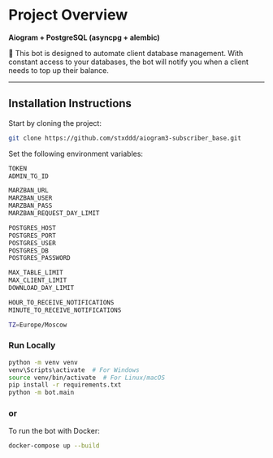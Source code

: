 # **Project Overview**  
**Aiogram + PostgreSQL (asyncpg + alembic)**  

🤖 This bot is designed to automate client database management. With constant access to your databases, the bot will notify you when a client needs to top up their balance.

---

## **Installation Instructions**  

Start by cloning the project:  
```bash
git clone https://github.com/stxddd/aiogram3-subscriber_base.git
```

Set the following environment variables:

```bash
TOKEN
ADMIN_TG_ID

MARZBAN_URL
MARZBAN_USER
MARZBAN_PASS
MARZBAN_REQUEST_DAY_LIMIT

POSTGRES_HOST
POSTGRES_PORT
POSTGRES_USER
POSTGRES_DB
POSTGRES_PASSWORD

MAX_TABLE_LIMIT
MAX_CLIENT_LIMIT
DOWNLOAD_DAY_LIMIT

HOUR_TO_RECEIVE_NOTIFICATIONS
MINUTE_TO_RECEIVE_NOTIFICATIONS

TZ=Europe/Moscow
```

### **Run Locally** 

```bash
python -m venv venv
venv\Scripts\activate  # For Windows  
source venv/bin/activate  # For Linux/macOS  
pip install -r requirements.txt
python -m bot.main
```
### **or**

To run the bot with Docker:
```bash
docker-compose up --build
```